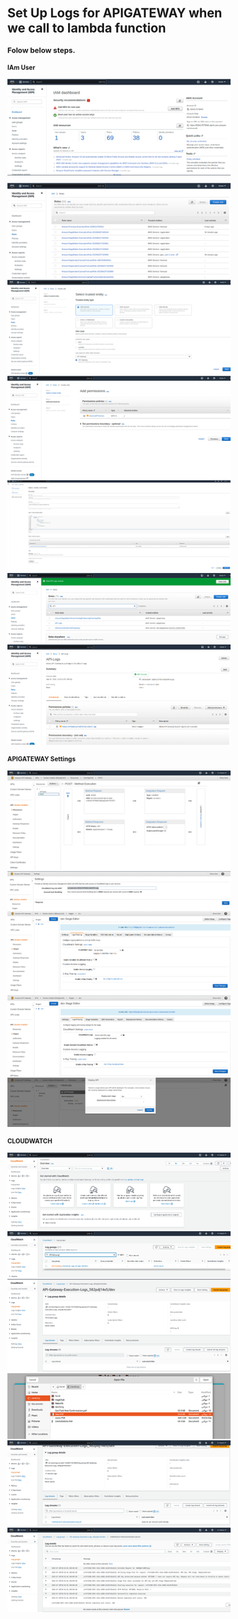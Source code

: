 # Set Up Logs for APIGATEWAY when we call to lambda function

### Folow below steps.

#### IAm User

![](https://github.com/faridelya/Connect_AWS_EFS_with_Lambda/blob/main/Set_apigateway_logs/images/IAM%20role/1log.png)

![](https://github.com/faridelya/Connect_AWS_EFS_with_Lambda/blob/main/Set_apigateway_logs/images/IAM%20role/2log.png)
![](https://github.com/faridelya/Connect_AWS_EFS_with_Lambda/blob/main/Set_apigateway_logs/images/IAM%20role/3log.png)
![](https://github.com/faridelya/Connect_AWS_EFS_with_Lambda/blob/main/Set_apigateway_logs/images/IAM%20role/4log.png)
![](https://github.com/faridelya/Connect_AWS_EFS_with_Lambda/blob/main/Set_apigateway_logs/images/IAM%20role/5log%20created.png)
![](https://github.com/faridelya/Connect_AWS_EFS_with_Lambda/blob/main/Set_apigateway_logs/images/IAM%20role/6%20log%20API-log%20search.png)
![](https://github.com/faridelya/Connect_AWS_EFS_with_Lambda/blob/main/Set_apigateway_logs/images/IAM%20role/7%20log%20copy%20arn%20of%20API-log%20role.png)

#### APIGATEWAY Settings

![](https://github.com/faridelya/Connect_AWS_EFS_with_Lambda/blob/main/Set_apigateway_logs/images/Apigateway/1%20api%20gateway%20setting.png)
![](https://github.com/faridelya/Connect_AWS_EFS_with_Lambda/blob/main/Set_apigateway_logs/images/Apigateway/2%20apigateway%20%20paste%20arn.png)
![](https://github.com/faridelya/Connect_AWS_EFS_with_Lambda/blob/main/Set_apigateway_logs/images/Apigateway/3%20apigateway%20got%20to%20stage%20and%20logs-tracing.png)
![](https://github.com/faridelya/Connect_AWS_EFS_with_Lambda/blob/main/Set_apigateway_logs/images/Apigateway/4%20apigateway%20%20select%20log%20type%20.png)
![](https://github.com/faridelya/Connect_AWS_EFS_with_Lambda/blob/main/Set_apigateway_logs/images/Apigateway/5%20apigateway%20redeploye%20.png)


#### CLOUDWATCH

![](https://github.com/faridelya/Connect_AWS_EFS_with_Lambda/blob/main/Set_apigateway_logs/images/cloud%20watch/1%20cloud%20watch%20log%20group.png)
![](https://github.com/faridelya/Connect_AWS_EFS_with_Lambda/blob/main/Set_apigateway_logs/images/cloud%20watch/2%20cloud%20watch%20search%20apigateway%20in%20log%20group.png)
![](https://github.com/faridelya/Connect_AWS_EFS_with_Lambda/blob/main/Set_apigateway_logs/images/cloud%20watch/3%20cloud%20watch%20group%20open%20.png)
![](https://github.com/faridelya/Connect_AWS_EFS_with_Lambda/blob/main/Set_apigateway_logs/images/cloud%20watch/4%20cloud%20watch%20invoke%20apigateway%20%20.png)
![](https://github.com/faridelya/Connect_AWS_EFS_with_Lambda/blob/main/Set_apigateway_logs/images/cloud%20watch/5%20cloud%20watch%20check%20the%20log%20is%20generated.png)
![](https://github.com/faridelya/Connect_AWS_EFS_with_Lambda/blob/main/Set_apigateway_logs/images/cloud%20watch/6%20colud%20watch%20log.png)

